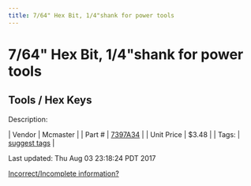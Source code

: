 ```yaml
---
title: 7/64" Hex Bit, 1/4"shank for power tools
---
```


# 7/64" Hex Bit, 1/4"shank for power tools
## Tools / Hex Keys
Description: 	 

| Vendor | Mcmaster | 
| Part # | [7397A34](https://www.mcmaster.com/#7397A34) | 
| Unit Price | $3.48 | 
| Tags: | [suggest tags](https://docs.google.com/forms/d/e/1FAIpQLSeWyY8v3RgOty-MyWmh9U0iivNYN_molChYyS-0U-o-kOAv_g/viewform) | 

Last updated: Thu Aug 03 23:18:24 PDT 2017

 [Incorrect/Incomplete information?](https://docs.google.com/forms/d/e/1FAIpQLSeWyY8v3RgOty-MyWmh9U0iivNYN_molChYyS-0U-o-kOAv_g/viewform)